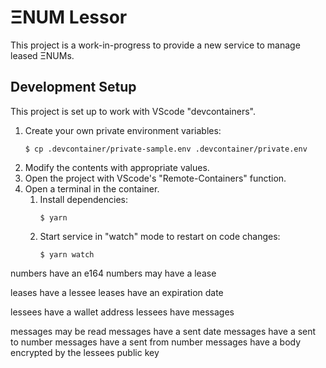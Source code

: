 # ΞNUM Lessor

This project is a work-in-progress to provide a new service to manage leased ΞNUMs.

## Development Setup

This project is set up to work with VScode "devcontainers".

1. Create your own private environment variables:
   ```shell
   $ cp .devcontainer/private-sample.env .devcontainer/private.env
   ```
2. Modify the contents with appropriate values.
3. Open the project with VScode's "Remote-Containers" function.
4. Open a terminal in the container.
   1. Install dependencies:
      ```shell
      $ yarn
      ```
   2. Start service in "watch" mode to restart on code changes:
      ```shell
      $ yarn watch
      ```

numbers have an e164
numbers may have a lease

leases have a lessee
leases have an expiration date

lessees have a wallet address
lessees have messages

messages may be read
messages have a sent date
messages have a sent to number
messages have a sent from number
messages have a body encrypted by the lessees public key
